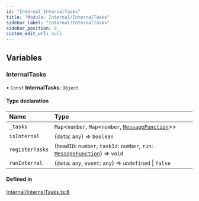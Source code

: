```yaml
---
id: "Internal_InternalTasks"
title: "Module: Internal/InternalTasks"
sidebar_label: "Internal/InternalTasks"
sidebar_position: 0
custom_edit_url: null
---
```


## Variables

### InternalTasks

• `Const` **InternalTasks**: `Object`

#### Type declaration

| Name | Type |
| :------ | :------ |
| `_tasks` | `Map`\<`number`, `Map`\<`number`, [`MessageFunction`](Meta_Util_types.md#messagefunction)\>\> |
| `isInternal` | (`data`: `any`) => `boolean` |
| `registerTasks` | (`headID`: `number`, `taskId`: `number`, `run`: [`MessageFunction`](Meta_Util_types.md#messagefunction)) => `void` |
| `runInternal` | (`data`: `any`, `event`: `any`) => `undefined` \| ``false`` |

#### Defined in

[Internal/InternalTasks.ts:8](https://github.com/lucasdamianjohnson/DivineVoxelEngine/blob/596fa7391478620ed460dfb4856ff0a763b91c49/divinestar/threads/src/Internal/InternalTasks.ts#L8)
